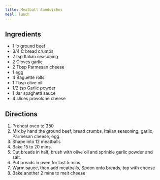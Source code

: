 ```yaml
---
title: Meatball Sandwiches
meal: lunch
---
```


## Ingredients
* 1 lb ground beef
* 3/4 C bread crumbs
* 2 tsp Italian seasoning
* 2 Cloves garlic
* 2 Tbsp Parmesan cheese
* 1 egg
* 4 Baguette rolls
* 1 Tbsp olive oil
* 1/2 tsp Garlic powder
* 1 Jar spaghetti sauce 
* 4 slices provolone cheese

## Directions
1. Preheat oven to 350
2. Mix by hand the ground beef, bread crumbs, Italian seasoning, garlic, Parmesan cheese, egg. 
3. Shape into 12 meatballs
4. Bake 15 to 20 mins. 
5. Cut breads in half, brush with olive oil and sprinkle garlic powder and salt.
6. Put breads in oven for last 5 mins
7. Warm sauce, then add meatballs, Spoon onto breads, top with cheese
8. Bake another 2 mins to melt cheese


